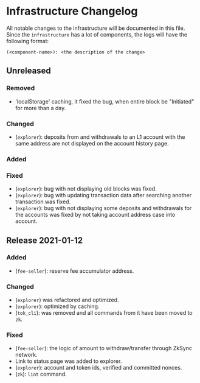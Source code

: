 # Infrastructure Changelog

All notable changes to the infrastructure will be documented in this file. Since the `infrastructure` has a lot of
components, the logs will have the following format:

```
(<component-name>): <the description of the change>
```

## Unreleased

### Removed

- 'localStorage' caching, it fixed the bug, when entire block be "Initiated" for more than a day.

### Changed

- (`explorer`): deposits from and withdrawals to an L1 account with the same address are not displayed on the account
  history page.

### Added

### Fixed

- (`explorer`): bug with not displaying old blocks was fixed.
- (`explorer`): bug with updating transaction data after searching another transaction was fixed.
- (`explorer`): bug with not displaying some deposits and withdrawals for the accounts was fixed by not taking account address case into account.

## Release 2021-01-12

### Added

- (`fee-seller`): reserve fee accumulator address.

### Changed

- (`explorer`) was refactored and optimized.
- (`explorer`): optimized by caching.
- (`tok_cli`): was removed and all commands from it have been moved to `zk`.

### Fixed

- (`fee-seller`): the logic of amount to withdraw/transfer through ZkSync network.
- Link to status page was added to explorer.
- (`explorer`): account and token ids, verified and committed nonces.
- (`zk`): `lint` command.
